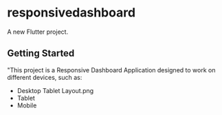 # responsivedashboard

A new Flutter project.

## Getting Started

"This project is a Responsive Dashboard Application designed to work on different devices, such as:

 -  Desktop Tablet Layout.png
 -  Tablet 
 -  Mobile 




